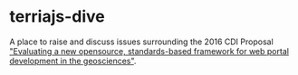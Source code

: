 # terriajs-dive
A place to raise and discuss issues surrounding the 2016 CDI Proposal ["Evaluating a new opensource, standards-based framework for web portal development in the geosciences"](https://www.sciencebase.gov/catalog/item/56d87a7de4b015c306f6cfcf).
